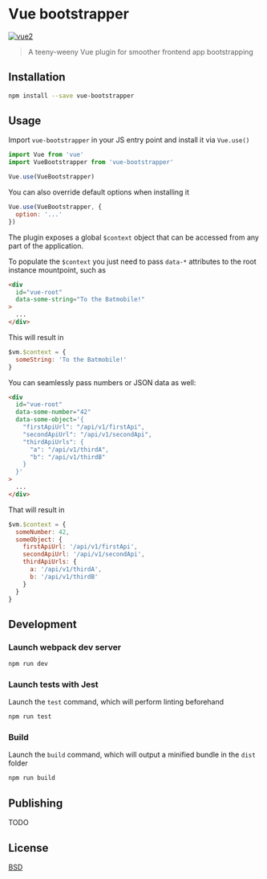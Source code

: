 # Vue bootstrapper

[![vue2](https://img.shields.io/badge/vue-2.x-brightgreen.svg)](https://vuejs.org/)

> A teeny-weeny Vue plugin for smoother frontend app bootstrapping

## Installation

```bash
npm install --save vue-bootstrapper
```

## Usage

Import `vue-bootstrapper` in your JS entry point and install it via `Vue.use()`

```js
import Vue from 'vue'
import VueBootstrapper from 'vue-bootstrapper'

Vue.use(VueBootstrapper)
```

You can also override default options when installing it

```js
Vue.use(VueBootstrapper, {
  option: '...'
})
```

The plugin exposes a global `$context` object that can be accessed from any part of the application.

To populate the `$context` you just need to pass `data-*` attributes to the root instance mountpoint, such as

```html
<div
  id="vue-root"
  data-some-string="To the Batmobile!"
>
  ...
</div>
```

This will result in

```js
$vm.$context = {
  someString: 'To the Batmobile!'
}
```

You can seamlessly pass numbers or JSON data as well:

```html
<div
  id="vue-root"
  data-some-number="42"
  data-some-object='{
    "firstApiUrl": "/api/v1/firstApi",
    "secondApiUrl": "/api/v1/secondApi",
    "thirdApiUrls": {
      "a": "/api/v1/thirdA",
      "b": "/api/v1/thirdB"
    }
  }'
>
  ...
</div>
```

That will result in

```js
$vm.$context = {
  someNumber: 42,
  someObject: {
    firstApiUrl: '/api/v1/firstApi',
    secondApiUrl: '/api/v1/secondApi',
    thirdApiUrls: {
      a: '/api/v1/thirdA',
      b: '/api/v1/thirdB'
    }
  }
}
```

## Development

### Launch webpack dev server

```bash
npm run dev
```

### Launch tests with Jest

Launch the `test` command, which will perform linting beforehand

```bash
npm run test
```

### Build

Launch the `build` command, which will output a minified bundle in the `dist` folder

```bash
npm run build
```

## Publishing

TODO

## License

[BSD](https://opensource.org/licenses/BSD-3-Clause)